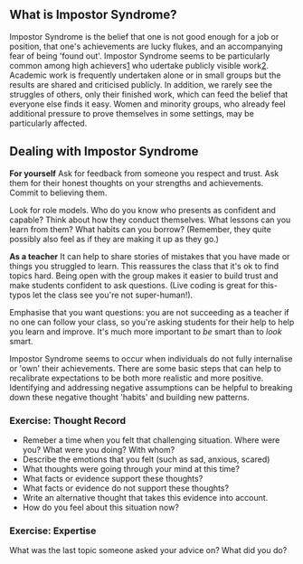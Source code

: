 ## What is Impostor Syndrome?

Impostor Syndrome is the belief that one is not good enough for a job or position, that one's achievements are lucky flukes, and an accompanying fear of being 'found out'. Impostor Syndrome seems to be particularly common among high achievers[1](https://en.wikipedia.org/wiki/Impostor_syndrome) who udertake publicly visible work[2](https://www.usenix.org/blog/impostor-syndrome-proof-yourself-and-your-community). Academic work is frequently undertaken alone or in small groups but the results are shared and criticised publicly. In addition, we rarely see the struggles of others, only their finished work, which can feed the belief that everyone else finds it easy. Women and minority groups, who already feel additional pressure to prove themselves in some settings, may be particularly affected. 

## Dealing with Impostor Syndrome
**For yourself**
Ask for feedback from someone you respect and trust. Ask them for their honest thoughts on your strengths and achievements. Commit to believing them.

Look for role models. Who do you know who presents as confident and capable? Think about how they conduct themselves. What lessons can you learn from them? What habits can you borrow? (Remember, they quite possibly also feel as if they are making it up as they go.)

**As a teacher** 
It can help to share stories of mistakes that you have made or things you struggled to learn. This reassures the class that it's ok to find topics hard. Being open with the group makes it easier to build trust and make students confident to ask questions. (Live coding is great for this- typos let the class see you're not super-human!).

Emphasise that you want questions: you are not succeeding as a teacher if no one can follow your class, so you're asking students for their help to help you learn and improve. It's much more important to *be* smart than to *look* smart. 

Impostor Syndrome seems to occur when individuals do not fully internalise or 'own' their achievements. There are some basic steps that can help to recalibrate expectations to be both more realistic and more positive. Identifying and addressing negative assumptions can be helpful to breaking down these negative thought 'habits' and building new patterns.

### Exercise: Thought Record
* Remeber a time when you felt that challenging situation. Where were you? What were you doing? With whom?
* Describe the emotions that you felt (such as sad, anxious, scared)
* What thoughts were going through your mind at this time?
* What facts or evidence support these thoughts?
* What facts or evidence do not support these thoughts?
* Write an alternative thought that takes this evidence into account.
* How do you feel about this situation now?

### Exercise: Expertise
What was the last topic someone asked your advice on? What did you do?

